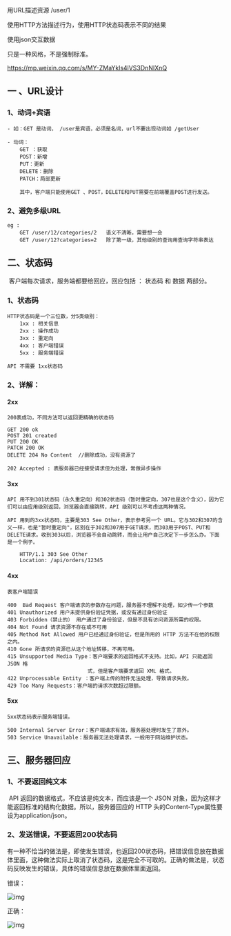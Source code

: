 用URL描述资源  /user/1

使用HTTP方法描述行为，使用HTTP状态码表示不同的结果

使用json交互数据

只是一种风格，不是强制标准。



https://mp.weixin.qq.com/s/MY-ZMaYkls4lVS3DnNIXnQ



## 一 、URL设计

### 1、动词+宾语

```
- 如：GET 是动词， /user是宾语，必须是名词，url不要出现动词如 /getUser 

- 动词：
	GET ：获取
	POST：新增
	PUT：更新
	DELETE：删除
	PATCH：局部更新
	
	其中，客户端只能使用GET 、POST，DELETE和PUT需要在前端覆盖POST进行发送。

```

### 2、避免多级URL

```
eg :
	GET /user/12/categories/2   语义不清晰，需要想一会
	GET /user/12?categories=2	除了第一级，其他级别的查询用查询字符串表达
```





## 二、状态码

​	客户端每次请求，服务端都要给回应，回应包括 ： 状态码 和 数据  两部分。

### 1、状态码

```
HTTP状态码是一个三位数，分5类级别：
	1xx : 相关信息
	2xx : 操作成功
	3xx : 重定向
	4xx : 客户端错误
	5xx : 服务端错误

API 不需要 1xx状态码
```

### 2、详解：

#### 	2xx 

```
200表成功，不同方法可以返回更精确的状态码

GET 200 ok
POST 201 created
PUT 200 OK
PATCH 200 OK
DELETE 204 No Content  //删除成功，没有资源了

202 Accepted : 表服务器已经接受请求但为处理，常做异步操作
```



#### 	3xx

```
API 用不到301状态码（永久重定向）和302状态码（暂时重定向，307也是这个含义），因为它们可以由应用级别返回，浏览器会直接跳转，API 级别可以不考虑这两种情况。

API 用到的3xx状态码，主要是303 See Other，表示参考另一个 URL。它与302和307的含义一样，也是"暂时重定向"，区别在于302和307用于GET请求，而303用于POST、PUT和DELETE请求。收到303以后，浏览器不会自动跳转，而会让用户自己决定下一步怎么办。下面是一个例子。

	HTTP/1.1 303 See Other
	Location: /api/orders/12345
```



#### 	4xx 

```
表客户端错误

400  Bad Request 客户端请求的参数存在问题，服务器不理解不处理，如少传一个参数
401 Unauthorized 用户未提供身份验证凭据，或没有通过身份验证
403 Forbidden（禁止的） 用户通过了身份验证，但是不具有访问资源所需的权限。
404 Not Found 请求资源不存在或不可用
405 Method Not Allowed 用户已经通过身份验证，但是所用的 HTTP 方法不在他的权限之内。
410 Gone 所请求的资源已从这个地址转移，不再可用。
415 Unsupported Media Type：客户端要求的返回格式不支持。比如，API 只能返回 JSON 格
						  式，但是客户端要求返回 XML 格式。
422 Unprocessable Entity ：客户端上传的附件无法处理，导致请求失败。
429 Too Many Requests：客户端的请求次数超过限额。
```



#### 	5xx

```
5xx状态码表示服务端错误。

500 Internal Server Error：客户端请求有效，服务器处理时发生了意外。
503 Service Unavailable：服务器无法处理请求，一般用于网站维护状态。
```





## 三、服务器回应

### 1、不要返回纯文本

​	API 返回的数据格式，不应该是纯文本，而应该是一个 JSON 对象，因为这样才能返回标准的结构化数据。所以，服务器回应的 HTTP 头的Content-Type属性要设为application/json。

### 2、发送错误，不要返回200状态码

​	有一种不恰当的做法是，即使发生错误，也返回200状态码，把错误信息放在数据体里面，这种做法实际上取消了状态码，这是完全不可取的。正确的做法是，状态码反映发生的错误，具体的错误信息放在数据体里面返回。

错误：

![img](https://mmbiz.qpic.cn/mmbiz_png/0aWl00iaQWSGajBxI5a06FY88MaO28WAd9B7ibN9kUu67T4lXoO3lAP0SIX2aDIrTqNNGhOlTkaz49QuGPxZQKww/640?wx_fmt=png&tp=webp&wxfrom=5&wx_lazy=1&wx_co=1)

正确：

![img](https://mmbiz.qpic.cn/mmbiz_png/0aWl00iaQWSGajBxI5a06FY88MaO28WAdnOVwuzWeEXIvYL6fDVZQfMS9K63GBKicsicTwJMvHHdxGF4S7qLnq3WQ/640?wx_fmt=png&tp=webp&wxfrom=5&wx_lazy=1&wx_co=1)



